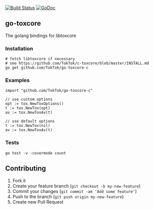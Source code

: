 [![Build Status](https://travis-ci.org/TokTok/go-toxcore-c.svg?branch=master)](https://travis-ci.org/TokTok/go-toxcore-c)
[![GoDoc](https://godoc.org/github.com/TokTok/go-toxcore-c?status.svg)](https://godoc.org/github.com/TokTok/go-toxcore-c)

## go-toxcore

The golang bindings for libtoxcore

### Installation

    # fetch libtoxcore if necessary
    # see https://github.com/TokTok/c-toxcore/blob/master/INSTALL.md
    go get github.com/TokTok/go-toxcore-c

### Examples

    import "github.com/TokTok/go-toxcore-c"

    // use custom options
    opt := tox.NewToxOptions()
    t := tox.NewTox(opt)
    av := tox.NewToxAv(t)

    // use default options
    t := tox.NewTox(nil)
    av := tox.NewToxAv(t)

### Tests

    go test -v -covermode count

## Contributing

1.  Fork it
2.  Create your feature branch (`git checkout -b my-new-feature`)
3.  Commit your changes (`git commit -am 'Add some feature'`)
4.  Push to the branch (`git push origin my-new-feature`)
5.  Create new Pull Request
